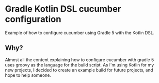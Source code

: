 # Gradle Kotlin DSL cucumber configuration

Example of how to configure cucumber using Gradle 5 with the Kotlin DSL.

## Why?

Almost all the content explaining how to configure cucumber with gradle 5 uses groovy as the language for the build script. As I'm using Kotlin for my new projects, I decided to create an example build for future projects, and hope to help someone.
